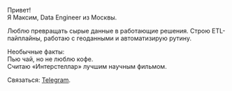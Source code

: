 Привет!  
Я Максим, Data Engineer из Москвы.  

Люблю превращать сырые данные в работающие решения. Строю ETL-пайплайны, работаю с геоданными и автоматизирую рутину.  

Необычные факты:  
Пью чай, но не люблю кофе.  
Считаю «Интерстеллар» лучшим научным фильмом.  

Связаться: [Telegram](https://t.me/nvmaxim).

